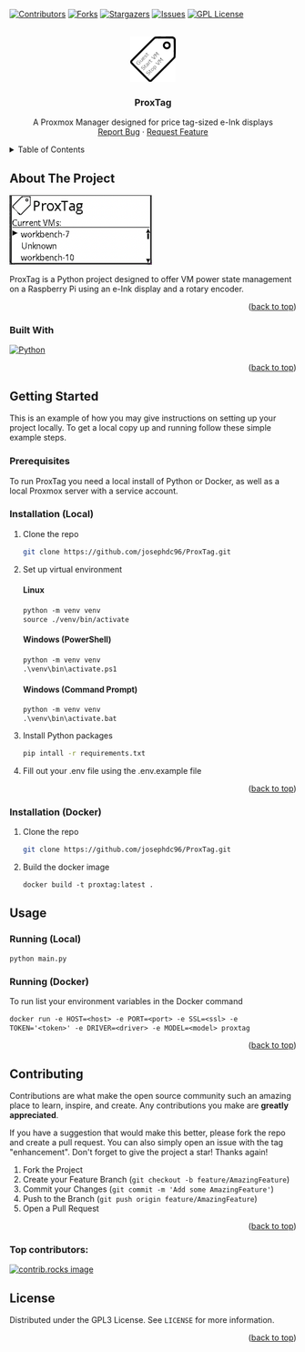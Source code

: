 <!-- Improved compatibility of back to top link: See: https://github.com/othneildrew/Best-README-Template/pull/73 -->
<a id="readme-top"></a>
<!--
*** Thanks for checking out the Best-README-Template. If you have a suggestion
*** that would make this better, please fork the repo and create a pull request
*** or simply open an issue with the tag "enhancement".
*** Don't forget to give the project a star!
*** Thanks again! Now go create something AMAZING! :D
-->



<!-- PROJECT SHIELDS -->
<!--
*** I'm using markdown "reference style" links for readability.
*** Reference links are enclosed in brackets [ ] instead of parentheses ( ).
*** See the bottom of this document for the declaration of the reference variables
*** for contributors-url, forks-url, etc. This is an optional, concise syntax you may use.
*** https://www.markdownguide.org/basic-syntax/#reference-style-links
-->
[![Contributors][contributors-shield]][contributors-url]
[![Forks][forks-shield]][forks-url]
[![Stargazers][stars-shield]][stars-url]
[![Issues][issues-shield]][issues-url]
[![GPL License][license-shield]][license-url]



<!-- PROJECT LOGO -->
<br />
<div align="center">
  <a href="https://github.com/josephdc96/PMManager">
    <img src="images/ProxTag.png" alt="Logo" width="80" height="80">
  </a>

<h3 align="center">ProxTag</h3>

  <p align="center">
    A Proxmox Manager designed for price tag-sized e-Ink displays
    <br />
    <!--<a href="https://github.com/josephdc96/PMManager"><strong>Explore the docs »</strong></a>
    <br />-->
    <a href="https://github.com/josephdc96/PMManager/issues/new?labels=bug&template=bug-report---.md">Report Bug</a>
    ·
    <a href="https://github.com/josephdc96/PMManager/issues/new?labels=enhancement&template=feature-request---.md">Request Feature</a>
  </p>
</div>



<!-- TABLE OF CONTENTS -->
<details>
  <summary>Table of Contents</summary>
  <ol>
    <li>
      <a href="#about-the-project">About The Project</a>
      <ul>
        <li><a href="#built-with">Built With</a></li>
      </ul>
    </li>
    <li>
      <a href="#getting-started">Getting Started</a>
      <ul>
        <li><a href="#prerequisites">Prerequisites</a></li>
        <li><a href="#installation">Installation (Local)</a></li>
        <li><a href="#installation">Installation (Docker)</a></li>
      </ul>
    </li>
    <li><a href="#usage">Usage</a></li>
    <li><a href="#contributing">Contributing</a></li>
    <li><a href="#license">License</a></li>
    <li><a href="#contact">Contact</a></li>
  </ol>
</details>



<!-- ABOUT THE PROJECT -->
## About The Project

<a href="https://github.com/josephdc96/PMManager">
    <img src="images/ProxTag_Screenshot.png" alt="Logo" width="250" height="122">
  </a>

ProxTag is a Python project designed to offer VM power state management on a Raspberry Pi using an e-Ink display and a rotary encoder. 

<p align="right">(<a href="#readme-top">back to top</a>)</p>



### Built With 
[![Python][Python]][Python-url]

<p align="right">(<a href="#readme-top">back to top</a>)</p>



<!-- GETTING STARTED -->
## Getting Started

This is an example of how you may give instructions on setting up your project locally.
To get a local copy up and running follow these simple example steps.

### Prerequisites
To run ProxTag you need a local install of Python or Docker, as well as a local Proxmox server with a service account.

### Installation (Local)

1. Clone the repo
   ```sh
   git clone https://github.com/josephdc96/ProxTag.git
   ```
2. Set up virtual environment
   #### Linux
   ```shell
   python -m venv venv
   source ./venv/bin/activate
   ```
   #### Windows (PowerShell)
   ```
   python -m venv venv
   .\venv\bin\activate.ps1
   ```
   #### Windows (Command Prompt)
   ```shell
   python -m venv venv
   .\venv\bin\activate.bat
   ```
3. Install Python packages
   ```sh
   pip intall -r requirements.txt
   ```
4. Fill out your .env file using the .env.example file

<p align="right">(<a href="#readme-top">back to top</a>)</p>

### Installation (Docker)
1. Clone the repo
   ```sh
   git clone https://github.com/josephdc96/ProxTag.git
   ```
2. Build the docker image
   ```shell
   docker build -t proxtag:latest .
   ```

<!-- USAGE EXAMPLES -->
## Usage

### Running (Local)
```shell
python main.py
```

### Running (Docker)

To run list your environment variables in the Docker command
```shell
docker run -e HOST=<host> -e PORT=<port> -e SSL=<ssl> -e TOKEN='<token>' -e DRIVER=<driver> -e MODEL=<model> proxtag
```

<p align="right">(<a href="#readme-top">back to top</a>)</p>



<!-- CONTRIBUTING -->
## Contributing

Contributions are what make the open source community such an amazing place to learn, inspire, and create. Any contributions you make are **greatly appreciated**.

If you have a suggestion that would make this better, please fork the repo and create a pull request. You can also simply open an issue with the tag "enhancement".
Don't forget to give the project a star! Thanks again!

1. Fork the Project
2. Create your Feature Branch (`git checkout -b feature/AmazingFeature`)
3. Commit your Changes (`git commit -m 'Add some AmazingFeature'`)
4. Push to the Branch (`git push origin feature/AmazingFeature`)
5. Open a Pull Request

<p align="right">(<a href="#readme-top">back to top</a>)</p>

### Top contributors:

<a href="https://github.com/josephdc96/PMManager/graphs/contributors">
  <img src="https://contrib.rocks/image?repo=josephdc96/PMManager" alt="contrib.rocks image" />
</a>



<!-- LICENSE -->
## License

Distributed under the GPL3 License. See `LICENSE` for more information.

<p align="right">(<a href="#readme-top">back to top</a>)</p>

<!-- MARKDOWN LINKS & IMAGES -->
<!-- https://www.markdownguide.org/basic-syntax/#reference-style-links -->
[contributors-shield]: https://img.shields.io/github/contributors/josephdc96/PMManager.svg?style=for-the-badge
[contributors-url]: https://github.com/josephdc96/PMManager/graphs/contributors
[forks-shield]: https://img.shields.io/github/forks/josephdc96/PMManager.svg?style=for-the-badge
[forks-url]: https://github.com/josephdc96/PMManager/network/members
[stars-shield]: https://img.shields.io/github/stars/josephdc96/PMManager.svg?style=for-the-badge
[stars-url]: https://github.com/josephdc96/PMManager/stargazers
[issues-shield]: https://img.shields.io/github/issues/josephdc96/PMManager.svg?style=for-the-badge
[issues-url]: https://github.com/josephdc96/PMManager/issues
[license-shield]: https://img.shields.io/github/license/josephdc96/PMManager.svg?style=for-the-badge
[license-url]: https://github.com/josephdc96/PMManager/blob/master/LICENSE
[product-screenshot]: images/screenshot.png
[Python]: https://img.shields.io/badge/python-000000?style=for-the-badge&logo=python
[Python-url]: https://python.org
